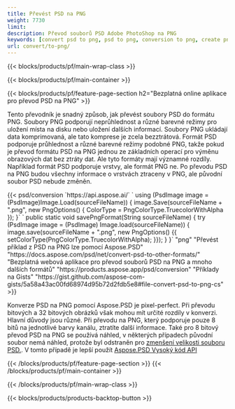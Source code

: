 ```yaml
---
title: Převést PSD na PNG
weight: 7730
limit: 
description: Převod souborů PSD Adobe PhotoShop na PNG
keywords: [convert psd to png, psd to png, conversion to png, create png from psd, print psd as png]
url: convert/to-png/
---
```


{{< blocks/products/pf/main-wrap-class >}}

{{< blocks/products/pf/main-container >}}

{{< blocks/products/pf/feature-page-section h2="Bezplatná online aplikace pro převod PSD na PNG" >}}
<p>Tento převodník je snadný způsob, jak převést soubory PSD do formátu PNG. Soubory PNG podporují neprůhlednost a různé barevné režimy pro uložení místa na disku nebo uložení dalších informací. Soubory PNG ukládají data komprimovaná, ale tato komprese je zcela bezztrátová. Formát PSD podporuje průhlednost a různé barevné režimy podobné PNG, takže pokud je převod formátu PSD na PNG jednou ze základních operací pro výměnu obrazových dat bez ztráty dat. Ale tyto formáty mají významné rozdíly. Například formát PSD podporuje vrstvy, ale formát PNG ne. Po převodu PSD na PNG budou všechny informace o vrstvách ztraceny v PNG, ale původní soubor PSD nebude změněn.</p>
{{< psd/conversion `https://api.aspose.ai/` 
`    using (PsdImage image = (PsdImage)Image.Load(sourceFileName))
    {
        image.Save(sourceFileName + ".png",  new PngOptions() {  ColorType = PngColorType.TruecolorWithAlpha });
    }` 
	`    public static void savePngFormat(String sourceFileName) {
        try (PsdImage image = (PsdImage) Image.load(sourceFileName)) {
            image.save(sourceFileName + ".png", new PngOptions() {{
                setColorType(PngColorType.TruecolorWithAlpha);
            }});
        }
    }` 
	"png" 
"Převést příklad z PSD na PNG lze pomocí Aspose.PSD"  "https://docs.aspose.com/psd/net/convert-psd-to-other-formats/" 
"Bezplatná webová aplikace pro převod souborů PSD na PNG a mnoho dalších formátů" "https://products.aspose.app/psd/conversion" 
"Příklady na Gists" "https://gist.github.com/aspose-com-gists/5a58a43ac00fd68974d95b72d2fdb5e8#file-convert-psd-to-png-cs" >}}
<p>Konverze PSD na PNG pomocí Aspose.PSD je pixel-perfect. Při převodu bitových a 32 bitových obrázků však mohou mít určité rozdíly v konverzi. Hlavní důvody jsou různé. Při převodu na PNG, který podporuje pouze 8 bitů na jednotlivé barvy kanálu, ztratíte další informace. Také pro 8 bitový převod PSD na PNG se používá náhled, v některých případech původní soubor nemá náhled, protože byl odstraněn pro <a href="/psd/reduce-size">zmenšení velikosti souboru PSD.</a>. V tomto případě je lepší použít <a href="/psd">Aspose.PSD Vysoký kód API</a></p>
{{< /blocks/products/pf/feature-page-section >}}
{{< /blocks/products/pf/main-container >}}


{{< /blocks/products/pf/main-wrap-class >}}

{{< blocks/products/products-backtop-button >}}

